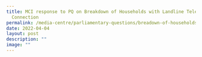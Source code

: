 ```yaml
---
title: MCI response to PQ on Breakdown of Households with Landline Telephone
  Connection
permalink: /media-centre/parliamentary-questions/breadown-of-households-with-landline-tel-connection/
date: 2022-04-04
layout: post
description: ""
image: ""
---
```

